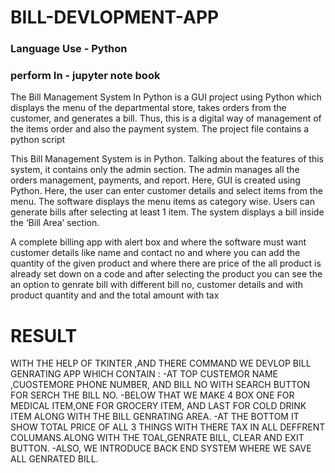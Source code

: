 # BILL-DEVLOPMENT-APP

### Language Use - Python 
### perform In - jupyter note book

The Bill Management System In Python is a GUI project using Python which displays the menu of the departmental store, takes orders from the customer, and generates a bill. Thus, this is a digital way of management of the items order and also the payment system. The project file contains a python script


This Bill Management System is in Python. Talking about the features of this system, it contains only the admin section. The admin manages all the orders management, payments, and report. Here, GUI is created using Python. Here, the user can enter customer details and select items from the menu. The software displays the menu items as category wise. Users can generate bills after selecting at least 1 item. The system displays a bill inside the ‘Bill Area’ section.

A complete billing app with  alert box and where the software must want customer details like name and contact no and where you can add the quantity of the given  product and where there are price of the all product is already set down on a code and after selecting the product you can see the an option to genrate bill with different bill no, customer details and with product quantity and and the total amount with tax


# RESULT
WITH THE HELP OF TKINTER ,AND THERE COMMAND WE DEVLOP BILL GENRATING APP WHICH CONTAIN : -AT TOP CUSTEMOR NAME ,CUOSTEMORE PHONE NUMBER, AND BILL NO WITH SEARCH BUTTON FOR SERCH THE BILL NO.
-BELOW THAT WE MAKE 4 BOX ONE FOR MEDICAL ITEM,ONE FOR GROCERY ITEM, AND LAST FOR COLD DRINK ITEM ALONG WITH THE BILL GENRATING AREA.
-AT THE BOTTOM IT SHOW TOTAL PRICE OF ALL 3 THINGS WITH THERE TAX IN ALL DEFFRENT COLUMANS.ALONG WITH THE TOAL,GENRATE BILL, CLEAR AND EXIT BUTTON.
-ALSO, WE INTRODUCE BACK END SYSTEM WHERE WE SAVE ALL GENRATED BILL.
